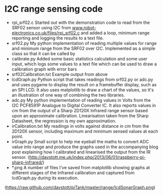 I2C range sensing code
======================

* rpi_srf02.c
  Started out with the demonstration code to read from the SRF02 sensor using I2C from www.robot-electronics.co.uk/files/rpi_srf02.c and added a loop, minimum range reporting and logging the results to a text file.
* srf02.py
  My python implementation of reading multiple values for range and minimum range from the SRF02 over I2C. Implemented as a simple class so that it can be called by
* calibrate.py
  Added some basic statistics calculation and some user input, which logs some values to a text file which can be used to draw a calibration graph with error bars
* srf02Calibration.txt
  Example output from above
* lcdGraph.py
  Python script that takes readings from srf02.py or adc.py and uses pygame to display the result on a framebuffer display, such as an SPI LCD. It also uses matplotlib to draw a chart of the values, so it's an illustration of one way of combining the two libraries.
* adc.py
  My python implementation of reading values in Volts from the I2C PCF8591P Analogue to Digital Converter IC. It also reports values in cm from the output of a Sharp 2D120X Infrared range sensor based upon an approximate calibration. Linearisation taken from the Sharp Datasheet, the regression is my own approximation.
* irCalibration.txt
  My readings in volts against distance in cm from the 2D120X sensor, including maximum and minimum sensed values at each point.
* irGraph.py
  Small script to help me eyeball the maths to convert ADC value into range and produce the graphs used in the accompanying blog post explaining how I calibrated and linearised the output from the IR sensor. (http://davstott.me.uk/index.php/2013/06/01/raspberry-pi-sharp-infrared/)
* *.png
  A number of files I've saved from matplotlib showing graphs at different stages of the Infrared calibration and captured from lcdGraph.py during its execution. 

(https://raw.github.com/davstott/piTank/master/range/lcdSonarGraph.png)



